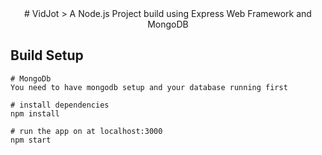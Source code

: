 <div align="center">
# VidJot
> A Node.js Project build using Express Web Framework and MongoDB 

</div>


## Build Setup
 ```
 # MongoDb
 You need to have mongodb setup and your database running first

 # install dependencies
 npm install 

 # run the app on at localhost:3000
 npm start

